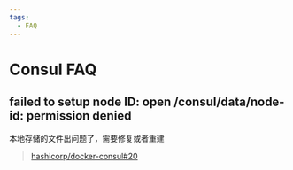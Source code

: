 ```yaml
---
tags:
  - FAQ
---
```


# Consul FAQ

## failed to setup node ID: open /consul/data/node-id: permission denied

本地存储的文件出问题了，需要修复或者重建

> [hashicorp/docker-consul#20](https://github.com/hashicorp/docker-consul/issues/20)
